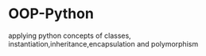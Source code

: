 # OOP-Python
applying python concepts of classes, instantiation,inheritance,encapsulation and polymorphism
